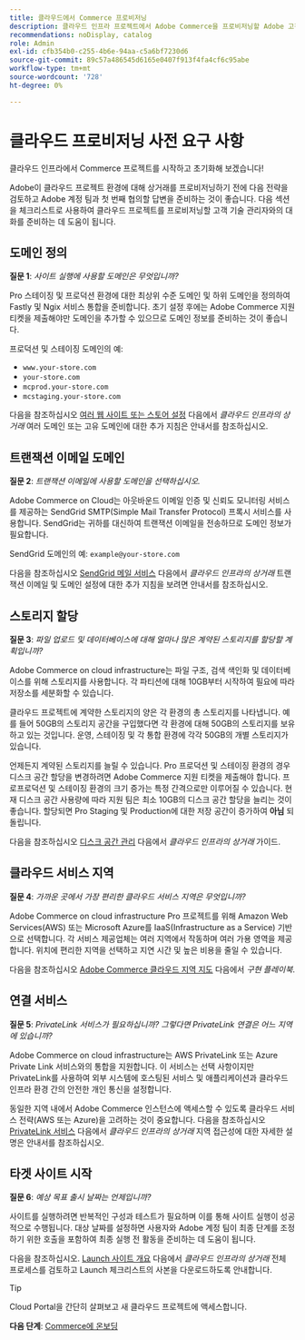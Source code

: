 ```yaml
---
title: 클라우드에서 Commerce 프로비저닝
description: 클라우드 인프라 프로젝트에서 Adobe Commerce을 프로비저닝할 Adobe 고객 기술 관리자를 준비하는 방법에 대해 알아봅니다.
recommendations: noDisplay, catalog
role: Admin
exl-id: cfb354b0-c255-4b6e-94aa-c5a6bf7230d6
source-git-commit: 89c57a486545d6165e0407f913f4fa4cf6c95abe
workflow-type: tm+mt
source-wordcount: '728'
ht-degree: 0%

---
```


# 클라우드 프로비저닝 사전 요구 사항

클라우드 인프라에서 Commerce 프로젝트를 시작하고 초기화해 보겠습니다!

Adobe이 클라우드 프로젝트 환경에 대해 상거래를 프로비저닝하기 전에 다음 전략을 검토하고 Adobe 계정 팀과 첫 번째 협의할 답변을 준비하는 것이 좋습니다. 다음 섹션을 체크리스트로 사용하여 클라우드 프로젝트를 프로비저닝할 고객 기술 관리자와의 대화를 준비하는 데 도움이 됩니다.

## 도메인 정의

**질문 1**: _사이트 실행에 사용할 도메인은 무엇입니까?_

Pro 스테이징 및 프로덕션 환경에 대한 최상위 수준 도메인 및 하위 도메인을 정의하여 Fastly 및 Ngix 서비스 통합을 준비합니다. 초기 설정 후에는 Adobe Commerce 지원 티켓을 제출해야만 도메인을 추가할 수 있으므로 도메인 정보를 준비하는 것이 좋습니다.

프로덕션 및 스테이징 도메인의 예:

- `www.your-store.com`
- `your-store.com`
- `mcprod.your-store.com`
- `mcstaging.your-store.com`

다음을 참조하십시오 [여러 웹 사이트 또는 스토어 설정](../cloud-guide/store/multiple-sites.md) 다음에서 _클라우드 인프라의 상거래_ 여러 도메인 또는 고유 도메인에 대한 추가 지침은 안내서를 참조하십시오.

## 트랜잭션 이메일 도메인

**질문 2**: _트랜잭션 이메일에 사용할 도메인을 선택하십시오._

Adobe Commerce on Cloud는 아웃바운드 이메일 인증 및 신뢰도 모니터링 서비스를 제공하는 SendGrid SMTP(Simple Mail Transfer Protocol) 프록시 서비스를 사용합니다. SendGrid는 귀하를 대신하여 트랜잭션 이메일을 전송하므로 도메인 정보가 필요합니다.

SendGrid 도메인의 예: `example@your-store.com`

다음을 참조하십시오 [SendGrid 메일 서비스](../cloud-guide/project/sendgrid.md) 다음에서 _클라우드 인프라의 상거래_ 트랜잭션 이메일 및 도메인 설정에 대한 추가 지침을 보려면 안내서를 참조하십시오.

## 스토리지 할당

**질문 3**: _파일 업로드 및 데이터베이스에 대해 얼마나 많은 계약된 스토리지를 할당할 계획입니까?_

Adobe Commerce on cloud infrastructure는 파일 구조, 검색 색인화 및 데이터베이스를 위해 스토리지를 사용합니다. 각 파티션에 대해 10GB부터 시작하여 필요에 따라 저장소를 세분화할 수 있습니다.

클라우드 프로젝트에 계약한 스토리지의 양은 각 환경의 총 스토리지를 나타냅니다. 예를 들어 50GB의 스토리지 공간을 구입했다면 각 환경에 대해 50GB의 스토리지를 보유하고 있는 것입니다. 운영, 스테이징 및 각 통합 환경에 각각 50GB의 개별 스토리지가 있습니다.

언제든지 계약된 스토리지를 늘릴 수 있습니다. Pro 프로덕션 및 스테이징 환경의 경우 디스크 공간 할당을 변경하려면 Adobe Commerce 지원 티켓을 제출해야 합니다. 프로프로덕션 및 스테이징 환경의 크기 증가는 특정 간격으로만 이루어질 수 있습니다. 현재 디스크 공간 사용량에 따라 지원 팀은 최소 10GB의 디스크 공간 할당을 늘리는 것이 좋습니다. 할당되면 Pro Staging 및 Production에 대한 저장 공간이 증가하여 **아님** 되돌립니다.

다음을 참조하십시오 [디스크 공간 관리](../cloud-guide/storage/manage-disk-space.md) 다음에서 _클라우드 인프라의 상거래_ 가이드.

## 클라우드 서비스 지역

**질문 4**: _가까운 곳에서 가장 편리한 클라우드 서비스 지역은 무엇입니까?_

Adobe Commerce on cloud infrastructure Pro 프로젝트를 위해 Amazon Web Services(AWS) 또는 Microsoft Azure를 IaaS(Infrastructure as a Service) 기반으로 선택합니다. 각 서비스 제공업체는 여러 지역에서 작동하며 여러 가용 영역을 제공합니다. 위치에 편리한 지역을 선택하고 지연 시간 및 높은 비용을 줄일 수 있습니다.

다음을 참조하십시오 [Adobe Commerce 클라우드 지역 지도](https://experienceleague.adobe.com/docs/commerce-operations/implementation-playbook/infrastructure/cloud/regions.html) 다음에서 _구현 플레이북_.

## 연결 서비스

**질문 5**: _PrivateLink 서비스가 필요하십니까? 그렇다면 PrivateLink 연결은 어느 지역에 있습니까?_

Adobe Commerce on cloud infrastructure는 AWS PrivateLink 또는 Azure Private Link 서비스와의 통합을 지원합니다. 이 서비스는 선택 사항이지만 PrivateLink를 사용하여 외부 시스템에 호스팅된 서비스 및 애플리케이션과 클라우드 인프라 환경 간의 안전한 개인 통신을 설정합니다.

동일한 지역 내에서 Adobe Commerce 인스턴스에 액세스할 수 있도록 클라우드 서비스 전략(AWS 또는 Azure)을 고려하는 것이 중요합니다. 다음을 참조하십시오 [PrivateLink 서비스](../cloud-guide/development/privatelink-service.md) 다음에서 _클라우드 인프라의 상거래_ 지역 접근성에 대한 자세한 설명은 안내서를 참조하십시오.

## 타겟 사이트 시작

**질문 6**: _예상 목표 출시 날짜는 언제입니까?_

사이트를 실행하려면 반복적인 구성과 테스트가 필요하며 이를 통해 사이트 실행이 성공적으로 수행됩니다. 대상 날짜를 설정하면 사용자와 Adobe 계정 팀이 최종 단계를 조정하기 위한 호출을 포함하여 최종 실행 전 활동을 준비하는 데 도움이 됩니다.

다음을 참조하십시오. [Launch 사이트 개요](../cloud-guide/launch/overview.md) 다음에서 _클라우드 인프라의 상거래_ 전체 프로세스를 검토하고 Launch 체크리스트의 사본을 다운로드하도록 안내합니다.

>[!TIP]
>
> Cloud Portal을 간단히 살펴보고 새 클라우드 프로젝트에 액세스합니다.
>
>**다음 단계**: [Commerce에 온보딩](onboarding.md)
